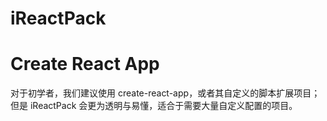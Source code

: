 # iReactPack

# Create React App

对于初学者，我们建议使用 create-react-app，或者其自定义的脚本扩展项目；但是 iReactPack 会更为透明与易懂，适合于需要大量自定义配置的项目。
